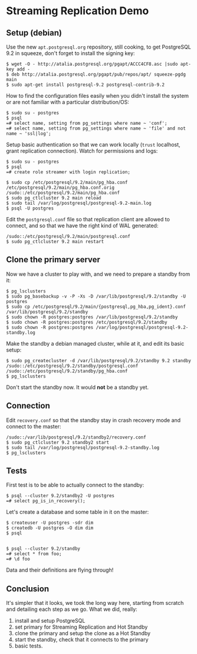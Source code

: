 # Streaming Replication Demo

## Setup (debian)

Use the new `apt.postgresql.org` repository, still cooking, to get
PostgreSQL 9.2 in squeeze, don't forget to install the signing key:

    $ wget -O - http://atalia.postgresql.org/pgapt/ACCC4CF8.asc |sudo apt-key add -
    $ deb http://atalia.postgresql.org/pgapt/pub/repos/apt/ squeeze-pgdg main
    $ sudo apt-get install postgresql-9.2 postgresql-contrib-9.2

How to find the configuration files easily when you didn't install the
system or are not familiar with a particular distribution/OS:

    $ sudo su - postgres
	$ psql
    =# select name, setting from pg_settings where name ~ 'conf';
	=# select name, setting from pg_settings where name ~ 'file' and not name ~ 'ssl|log';
	
Setup basic authentication so that we can work locally (`trust` localhost,
grant replication connection). Watch for permissions and logs:

	$ sudo su - postgres
	$ psql
	=# create role streamer with login replication;

    $ sudo cp /etc/postgresql/9.2/main/pg_hba.conf /etc/postgresql/9.2/main/pg_hba.conf.orig
    /sudo::/etc/postgresql/9.2/main/pg_hba.conf
	$ sudo pg_ctlcluster 9.2 main reload
	$ sudo tail /var/log/postgresql/postgresql-9.2-main.log 
	$ psql -U postgres

Edit the `postgresql.conf` file so that replication client are allowed to
connect, and so that we have the right kind of WAL generated:

    /sudo::/etc/postgresql/9.2/main/postgresql.conf
	$ sudo pg_ctlcluster 9.2 main restart

## Clone the primary server

Now we have a cluster to play with, and we need to prepare a standby from
it:

    $ pg_lsclusters
	$ sudo pg_basebackup -v -P -Xs -D /var/lib/postgresql/9.2/standby -U postgres
	$ sudo cp /etc/postgresql/9.2/main/{postgresql,pg_hba,pg_ident}.conf /var/lib/postgresql/9.2/standby
	$ sudo chown -R postgres:postgres /var/lib/postgresql/9.2/standby
	$ sudo chown -R postgres:postgres /etc/postgresql/9.2/standby
	$ sudo chown -R postgres:postgres /var/log/postgresql/postgresql-9.2-standby.log

Make the standby a debian managed cluster, while at it, and edit its basic
setup:

    $ sudo pg_createcluster -d /var/lib/postgresql/9.2/standby 9.2 standby
	/sudo::/etc/postgresql/9.2/standby/postgresql.conf
	/sudo::/etc/postgresql/9.2/standby/pg_hba.conf
	$ pg_lsclusters

Don't start the standby now. It would **not** be a standby yet.

## Connection

Edit `recovery.conf` so that the standby stay in crash recovery mode and
connect to the master:

    /sudo::/var/lib/postgresql/9.2/standby2/recovery.conf
	$ sudo pg_ctlcluster 9.2 standby2 start
	$ sudo tail /var/log/postgresql/postgresql-9.2-standby.log
	$ pg_lsclusters

## Tests

First test is to be able to actually connect to the standby:

	$ psql --cluster 9.2/standby2 -U postgres
	=# select pg_is_in_recovery();
	
Let's create a database and some table in it on the master:

	$ createuser -U postgres -sdr dim
    $ createdb -U postgres -O dim dim
	$ psql

	
	$ psql --cluster 9.2/standby
	=# select * from foo;
	=# \d foo
		
Data and their definitions are flying through!

## Conclusion

It's simpler that it looks, we took the long way here, starting from scratch
and detailing each step as we go. What we did, really:

 1. install and setup PostgreSQL
 2. set primary for Streaming Replication and Hot Standby
 3. clone the primary and setup the clone as a Hot Standby
 4. start the standby, check that it connects to the primary
 5. basic tests.
